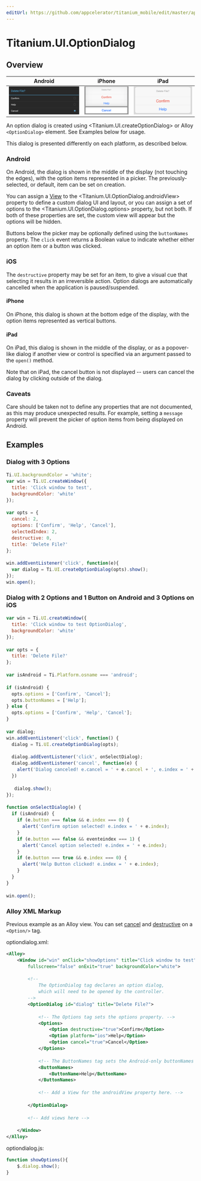 ```yaml
---
editUrl: https://github.com/appcelerator/titanium_mobile/edit/master/apidoc/Titanium/UI/OptionDialog.yml
---
```

# Titanium.UI.OptionDialog

<TypeHeader/>

## Overview

| Android | iPhone | iPad |
| ------- | ------ | ---- |
| ![Android](./optiondialog_android.png) | ![iPhone](./optiondialog_iphone.png) | ![iPad](./optiondialog_ipad.png) |

An option dialog is created using <Titanium.UI.createOptionDialog> or Alloy `<OptionDialog>`
element. See Examples below for usage.

This dialog is presented differently on each platform, as described below.

### Android

On Android, the dialog is shown in the middle of the display (not touching the edges),
with the option items represented in a picker. The previously-selected, or default, item can be
set on creation.

You can assign a [View](Titanium.UI.View) to the <Titanium.UI.OptionDialog.androidView> property
to define a custom dialog UI and layout, or you can assign a set of options to the
<Titanium.UI.OptionDialog.options> property, but not both. If both of these properties are set, the custom view
will appear but the options will be hidden.

Buttons below the picker may be optionally defined using the `buttonNames` property.
The `click` event returns a Boolean value to indicate whether either an option item or a button was clicked.

### iOS

The `destructive` property may be set for an item, to give a visual cue that selecting it
results in an irreversible action. Option dialogs are automatically cancelled when the application is paused/suspended.

#### iPhone

On iPhone, this dialog is shown at the bottom edge of the display, with the option items
represented as vertical buttons.

#### iPad

On iPad, this dialog is shown in the middle of the display, or as a popover-like dialog if
another view or control is specified via an argument passed to the `open()` method.

Note that on iPad, the cancel button is not displayed -- users can cancel the dialog
by clicking outside of the dialog.

### Caveats

Care should be taken not to define any properties that are not documented, as this may produce
unexpected results. For example, setting a `message` property will prevent the picker of option
items from being displayed on Android.

## Examples

### Dialog with 3 Options

``` js
Ti.UI.backgroundColor = 'white';
var win = Ti.UI.createWindow({
  title: 'Click window to test',
  backgroundColor: 'white'
});

var opts = {
  cancel: 2,
  options: ['Confirm', 'Help', 'Cancel'],
  selectedIndex: 2,
  destructive: 0,
  title: 'Delete File?'
};

win.addEventListener('click', function(e){
  var dialog = Ti.UI.createOptionDialog(opts).show();
});
win.open();
```

### Dialog with 2 Options and 1 Button on Android and 3 Options on iOS

``` js
var win = Ti.UI.createWindow({
  title: 'Click window to test OptionDialog',
  backgroundColor: 'white'
});

var opts = {
  title: 'Delete File?'
};

var isAndroid = Ti.Platform.osname === 'android';

if (isAndroid) {
  opts.options = ['Confirm', 'Cancel'];
  opts.buttonNames = ['Help'];
} else {
  opts.options = ['Confirm', 'Help', 'Cancel'];
}

var dialog;
win.addEventListener('click', function() {
  dialog = Ti.UI.createOptionDialog(opts);

  dialog.addEventListener('click', onSelectDialog);
  dialog.addEventListener('cancel', function(e) {
    alert('Dialog canceled! e.cancel = ' + e.cancel + ', e.index = ' + e.index);
  })

   dialog.show();
});

function onSelectDialog(e) {
  if (isAndroid) {
    if (e.button === false && e.index === 0) {
      alert('Confirm option selected! e.index = ' + e.index);
    }
    if (e.button === false && eventeindex === 1) {
      alert('Cancel option selected! e.index = ' + e.index);
    }
    if (e.button === true && e.index === 0) {
      alert('Help Button clicked! e.index = ' + e.index);
    }
  }
}

win.open();
```

### Alloy XML Markup

Previous example as an Alloy view. You can set [cancel](Titanium.UI.OptionDialog.cancel)
and [destructive](Titanium.UI.OptionDialog.destructive) on a `<Option/>` tag.

optiondialog.xml:
``` xml
<Alloy>
    <Window id="win" onClick="showOptions" title="Click window to test"
        fullscreen="false" onExit="true" backgroundColor="white">

        <!--
            The OptionDialog tag declares an option dialog,
            which will need to be opened by the controller.
        -->
        <OptionDialog id="dialog" title="Delete File?">

            <!-- The Options tag sets the options property. -->
            <Options>
                <Option destructive="true">Confirm</Option>
                <Option platform="ios">Help</Option>
                <Option cancel="true">Cancel</Option>
            </Options>

            <!-- The ButtonNames tag sets the Android-only buttonNames property. -->
            <ButtonNames>
                <ButtonName>Help</ButtonName>
            </ButtonNames>

            <!-- Add a View for the androidView property here. -->

        </OptionDialog>

        <!-- Add views here -->

    </Window>
</Alloy>
```

optiondialog.js:
``` js
function showOptions(){
    $.dialog.show();
}
```

<ApiDocs/>
